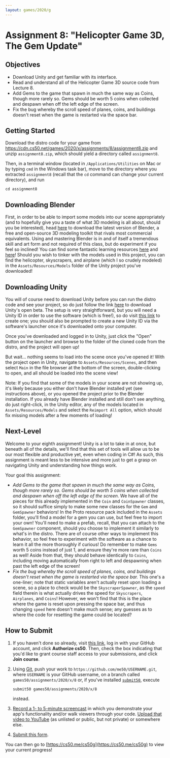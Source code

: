 ```yaml
---
layout: games/2020/g
---
```


# Assignment 8: "Helicopter Game 3D, The Gem Update"

## Objectives

* Download Unity and get familiar with its interface.
* Read and understand all of the Helicopter Game 3D source code from Lecture 8.
* Add Gems to the game that spawn in much the same way as Coins, though more rarely so. Gems should be worth 5 coins when collected and despawn when off the left edge of the screen.
* Fix the bug whereby the scroll speed of planes, coins, and buildings doesn't reset when the game is restarted via the space bar.

## Getting Started

Download the distro code for your game from <https://cdn.cs50.net/games/2020/x/assignments/8/assignment8.zip> and unzip `assignment8.zip`, which should yield a directory called `assignment8`.

Then, in a terminal window (located in `/Applications/Utilities` on Mac or by typing
`cmd` in the Windows task bar), move to the directory where you extracted `assignment8`
(recall that the `cd` command can change your current directory), and run

```
cd assignment8
```

## Downloading Blender

First, in order to be able to import some models into our scene appropriately (and to hopefully give you a taste of what 3D modeling is all about, should you be interested), head [here](https://www.blender.org/download/) to download the latest version of Blender, a free and open-source 3D modeling toolkit that rivals most commercial equivalents. Using and mastering Blender is in and of itself a tremendous skill and art form and not required of this class, but do experiment if you feel so inclined! You can find some fantastic learning resources [here](https://docs.blender.org/manual/en/dev/) and [here](https://www.blender.org/support/tutorials/)! Should you wish to tinker with the models used in this project, you can find the helicopter, skyscrapers, and airplane (which I so crudely modeled) in the `Assets/Resources/Models` folder of the Unity project you've downloaded!

## Downloading Unity

You will of course need to download Unity before you can run the distro code and see your project, so do just follow the link [here](https://unity3d.com/unity/beta) to download Unity's open beta. The setup is very straightforward, but you will need a Unity ID in order to use the software (which is free!), so do visit [this link](https://id.unity.com) to create one; you should also be prompted to create a new Unity ID via the software's launcher once it's downloaded onto your computer.

Once you've downloaded and logged in to Unity, just click the "Open" button on the launcher and browse to the folder of the cloned code from the distro, and the project will open up!

But wait... nothing seems to load into the scene once you've opened it! With the project open in Unity, navigate to `Assets/Resources/Scenes`, and then select `Main` in the file browser at the bottom of the screen, double-clicking to open, and all should be loaded into the scene view!

Note: If you find that some of the models in your scene are not showing up, it's likely because you either don't have Blender installed yet (see instructions above), or you opened the project prior to the Blender installation. If you already have Blender installed and still don't see anything, do just right-click, in the Unity editor, any of the models located in `Assets/Resources/Models` and select the `Reimport All` option, which should fix missing models after a few moments of loading!

## Next-Level

Welcome to your eighth assignment! Unity is a lot to take in at once, but beneath all of the details, we'll find that this set of tools will allow us to be our most flexible and productive yet, even when coding in C#! As such, this assignment is meant less to be intensive and more just to get a grasp on navigating Unity and understanding how things work.

Your goal this assignment:

* *Add Gems to the game that spawn in much the same way as Coins, though more rarely so. Gems should be worth 5 coins when collected and despawn when off the left edge of the screen.* We have all of the pieces for this already implemented in the `Coin` and `CoinSpawner` classes, so it should suffice simply to make some new classes for the `Gem` and `GemSpawner` behaviors! In the Proto resource pack included in the `Assets` folder, you'll find a model for a gem you can use, but feel free to import your own! You'll need to make a prefab, recall, that you can attach to the `GemSpawner` component, should you choose to implement it similarly to what's in the distro. There are of course other ways to implement this behavior, so feel free to experiment with the software as a chance to learn it all the more thoroughly if curious! Do remember to make `Gems` worth 5 coins instead of just 1, and ensure they're more rare than `Coins` as well! Aside from that, they should behave identically to `Coins`, including moving automatically from right to left and despawning when past the left edge of the screen!
* *Fix the bug whereby the scroll speed of planes, coins, and buildings doesn't reset when the game is restarted via the space bar.* This one's a one-liner; note that static variables aren't actually reset upon loading a scene, so a place to check would be the `SkyscraperSpawner`, as the `speed` field therein is what actually drives the speed for `Skyscrapers`, `Airplanes`, and `Coins`! However, we won't find that this is the place where the game is reset upon pressing the space bar, and thus changing `speed` here doesn't make much sense; any guesses as to where the code for resetting the game could be located?

## How to Submit

1. If you haven't done so already, visit [this link](https://submit.cs50.io/invites/46e6f2ea29954ce9bb1bdc478a440055), log in with your GitHub account, and click **Authorize cs50**. Then, check the box indicating that you'd like to grant course staff access to your submissions, and click **Join course**.
1. Using [Git](https://git-scm.com/downloads), push your work to `https://github.com/me50/USERNAME.git`, where `USERNAME` is your GitHub username, on a branch called `games50/assignments/2020/x/8` or, if you've installed [`submit50`](https://cs50.readthedocs.io/submit50/), execute

   ```
   submit50 games50/assignments/2020/x/8
   ```

   instead.
1. [Record a 1- to 5-minute screencast](https://www.howtogeek.com/205742/how-to-record-your-windows-mac-linux-android-or-ios-screen/) in which you demonstrate your app's functionality and/or walk viewers through your code. [Upload that video to YouTube](https://www.youtube.com/upload) (as unlisted or public, but not private) or somewhere else.
1. [Submit this form](https://forms.cs50.io/3f2958dd-e506-4232-970c-c51c62b94ae1).

You can then go to [https://cs50.me/cs50g](https://cs50.me/cs50g) to view your current progress!
